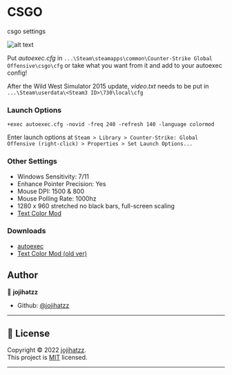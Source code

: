 # CSGO
csgo settings

![alt text](https://images.ctfassets.net/r5o0jpcspr8j/1vMgLJb9Law5wjufzSy3Df/58893d6ed1215253a418d135ceefb3a3/blogbanner_csgo.jpeg?w=1000&q=90&fit=fill)

Put *autoexec.cfg* in `...\Steam\steamapps\common\Counter-Strike Global Offensive\csgo\cfg` or take what you want from it and add to your autoexec config! 

After the Wild West Simulator 2015 update, *video.txt* needs to be put in `...\Steam\userdata\<Steam3 ID>\730\local\cfg`

### Launch Options

	+exec autoexec.cfg -novid -freq 240 -refresh 140 -language colormod

Enter launch options at `Steam > Library > Counter-Strike: Global Offensive (right-click) > Properties > Set Launch Options...`

### Other Settings
+ Windows Sensitivity: 7/11  
+ Enhance Pointer Precision: Yes  
+ Mouse DPI: 1500 & 800  
+ Mouse Polling Rate: 1000hz
+ 1280 x 960 stretched no black bars, full-screen scaling  
+ [Text Color Mod](https://gamebanana.com/mods/38438)

### Downloads

+ [autoexec](https://github.com/jojihatzz/CSGO/blob/main/autoexec.cfg)
+ [Text Color Mod (old ver)](https://gamebanana.com/mods/38438)




## Author

👤 **jojihatzz**

* Github: [@jojihatzz](https://github.com/jojihatzz)
  <br />
***
## 📝 License

Copyright © 2022 [jojihatzz](https://github.com/jojihatzz).<br />
This project is [MIT](https://github.com/jojihatzz/cs-go-settings/blob/main/LICENSE) licensed.

***